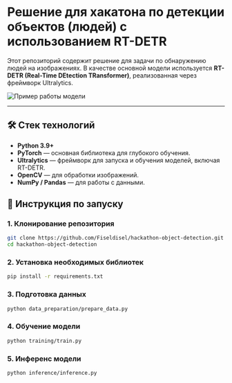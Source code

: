 # Решение для хакатона по детекции объектов (людей) с использованием RT-DETR

Этот репозиторий содержит решение для задачи по обнаружению людей на изображениях. В качестве основной модели используется **RT-DETR (Real-Time DEtection TRansformer)**, реализованная через фреймворк Ultralytics.

![Пример работы модели](https://github.com/user-attachments/assets/742f3368-d442-4e76-b38a-84cd034a63ab )

---

## 🛠️ Стек технологий

*   **Python 3.9+**
*   **PyTorch** — основная библиотека для глубокого обучения.
*   **Ultralytics** — фреймворк для запуска и обучения моделей, включая RT-DETR.
*   **OpenCV** — для обработки изображений.
*   **NumPy / Pandas** — для работы с данными.


## 🚀 Инструкция по запуску

### 1. Клонирование репозитория
```bash
git clone https://github.com/Fiseldisel/hackathon-object-detection.git
cd hackathon-object-detection
```
### 2. Установка необходимых библиотек
```bash
pip install -r requirements.txt
```

### 3. Подготовка данных
```bash
python data_preparation/prepare_data.py
```

### 4. Обучение модели
```bash
python training/train.py
```
### 5. Инференс модели
```bash
python inference/inference.py
```

